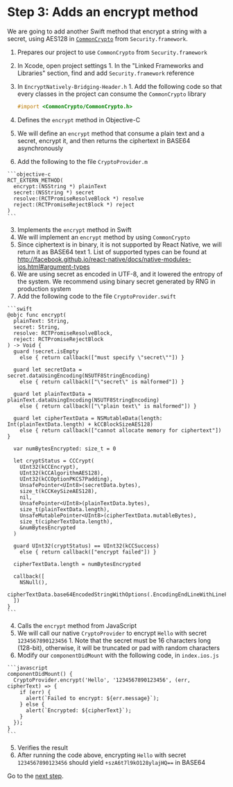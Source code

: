 # Step 3: Adds an encrypt method

We are going to add another Swift method that encrypt a string with a secret, using AES128 in [`CommonCrypto`](https://developer.apple.com/cryptography/) from `Security.framework`.

1. Prepares our project to use `CommonCrypto` from `Security.framework`
  1. In Xcode, open project settings
    1. In the "Linked Frameworks and Libraries" section, find and add `Security.framework` reference
  2. In `EncryptNatively-Bridging-Header.h`
    1. Add the following code so that every classes in the project can consume the `CommonCrypto` library

      ```objective-c
      #import <CommonCrypto/CommonCrypto.h>
      ```

2. Defines the `encrypt` method in Objective-C
  1. We will define an `encrypt` method that consume a plain text and a secret, encrypt it, and then returns the ciphertext in BASE64 asynchronously
  2. Add the following to the file `CryptoProvider.m`

    ```objective-c
    RCT_EXTERN_METHOD(
      encrypt:(NSString *) plainText
      secret:(NSString *) secret
      resolve:(RCTPromiseResolveBlock *) resolve
      reject:(RCTPromiseRejectBlock *) reject
    )
    ```

3. Implements the `encrypt` method in Swift
  1. We will implement an `encrypt` method by using `CommonCrypto`
  2. Since ciphertext is in binary, it is not supported by React Native, we will return it as BASE64 text
    1. List of supported types can be found at http://facebook.github.io/react-native/docs/native-modules-ios.html#argument-types
  3. We are using secret as encoded in UTF-8, and it lowered the entropy of the system. We recommend using binary secret generated by RNG in production system
  4. Add the following code to the file `CryptoProvider.swift`

    ```swift
    @objc func encrypt(
      plainText: String,
      secret: String,
      resolve: RCTPromiseResolveBlock,
      reject: RCTPromiseRejectBlock
    ) -> Void {
      guard !secret.isEmpty
        else { return callback(["must specify \"secret\""]) }

      guard let secretData = secret.dataUsingEncoding(NSUTF8StringEncoding)
        else { return callback(["\"secret\" is malformed"]) }

      guard let plainTextData = plainText.dataUsingEncoding(NSUTF8StringEncoding)
        else { return callback(["\"plain text\" is malformed"]) }

      guard let cipherTextData = NSMutableData(length: Int(plainTextData.length) + kCCBlockSizeAES128)
        else { return callback(["cannot allocate memory for ciphertext"]) }

      var numBytesEncrypted: size_t = 0

      let cryptStatus = CCCrypt(
        UInt32(kCCEncrypt),
        UInt32(kCCAlgorithmAES128),
        UInt32(kCCOptionPKCS7Padding),
        UnsafePointer<UInt8>(secretData.bytes),
        size_t(kCCKeySizeAES128),
        nil,
        UnsafePointer<UInt8>(plainTextData.bytes),
        size_t(plainTextData.length),
        UnsafeMutablePointer<UInt8>(cipherTextData.mutableBytes),
        size_t(cipherTextData.length),
        &numBytesEncrypted
      )

      guard UInt32(cryptStatus) == UInt32(kCCSuccess)
        else { return callback(["encrypt failed"]) }

      cipherTextData.length = numBytesEncrypted

      callback([
        NSNull(),
        cipherTextData.base64EncodedStringWithOptions(.EncodingEndLineWithLineFeed)
      ])
    }
    ```

4. Calls the `encrypt` method from JavaScript
  1. We will call our native `CryptoProvider` to encrypt `Hello` with secret `1234567890123456`
    1. Note that the secret must be 16 characters long (128-bit), otherwise, it will be truncated or pad with random characters
  2. Modify our `componentDidMount` with the following code, in `index.ios.js`

    ```javascript
    componentDidMount() {
      CryptoProvider.encrypt('Hello', '1234567890123456', (err, cipherText) => {
        if (err) {
          alert(`Failed to encrypt: ${err.message}`);
        } else {
          alert(`Encrypted: ${cipherText}`);
        }
      });
    }
    ```

5. Verifies the result
  1. After running the code above, encrypting `Hello` with secret `1234567890123456` should yield `+szA6t7l9kO128ylajHQ==` in BASE64

Go to the [next step](https://github.com/candrholdings/reactnative-crypto-demo/tree/step-4).
